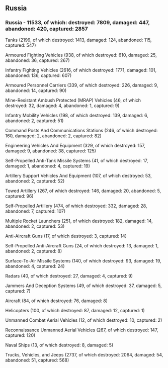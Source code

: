 
 
 ## Russia
 
 ### Russia - 11533, of which: destroyed: 7809, damaged: 447, abandoned: 420, captured: 2857

 

 

 Tanks (2199, of which destroyed: 1413, damaged: 124, abandoned: 115, captured: 547)

 Armoured Fighting Vehicles (938, of which destroyed: 610, damaged: 25, abandoned: 36, captured: 267)

 Infantry Fighting Vehicles (2616, of which destroyed: 1771, damaged: 101, abandoned: 136, captured: 607)

 Armoured Personnel Carriers (339, of which destroyed: 226, damaged: 9, abandoned: 14, captured: 90)

 Mine-Resistant Ambush Protected (MRAP) Vehicles (46, of which destroyed: 32, damaged: 4, abandoned: 1, captured: 9)

 Infantry Mobility Vehicles (198, of which destroyed: 139, damaged: 6, abandoned: 2, captured: 51)

 Command Posts And Communications Stations (246, of which destroyed: 160, damaged: 2, abandoned: 2, captured: 82)

 Engineering Vehicles And Equipment (329, of which destroyed: 157, damaged: 9, abandoned: 38, captured: 125)

 Self-Propelled Anti-Tank Missile Systems (41, of which destroyed: 17, damaged: 1, abandoned: 4, captured: 19)

 Artillery Support Vehicles And Equipment (107, of which destroyed: 53, abandoned: 2, captured: 52)

 Towed Artillery (267, of which destroyed: 146, damaged: 20, abandoned: 5, captured: 96)

 Self-Propelled Artillery (474, of which destroyed: 332, damaged: 28, abandoned: 7, captured: 107)

 Multiple Rocket Launchers (251, of which destroyed: 182, damaged: 14, abandoned: 2, captured: 53)

 Anti-Aircraft Guns (17, of which destroyed: 3, captured: 14)

 Self-Propelled Anti-Aircraft Guns (24, of which destroyed: 13, damaged: 1, abandoned: 2, captured: 8)

 Surface-To-Air Missile Systems (140, of which destroyed: 93, damaged: 19, abandoned: 4, captured: 24)

 Radars (40, of which destroyed: 27, damaged: 4, captured: 9)

 Jammers And Deception Systems (49, of which destroyed: 37, damaged: 5, captured: 7)

 Aircraft (84, of which destroyed: 76, damaged: 8)

 Helicopters (100, of which destroyed: 87, damaged: 12, captured: 1)

 Unmanned Combat Aerial Vehicles (12, of which destroyed: 10, captured: 2)

 Reconnaissance Unmanned Aerial Vehicles (267, of which destroyed: 147, captured: 120)

 Naval Ships (13, of which destroyed: 8, damaged: 5)

 Trucks, Vehicles, and Jeeps (2737, of which destroyed: 2064, damaged: 54, abandoned: 51, captured: 568)

